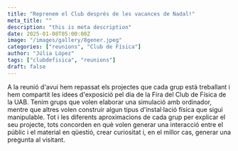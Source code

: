 ```yaml
---
title: "Reprenem el Club després de les vacances de Nadal!"
meta_title: ""
description: "this is meta description"
date: 2025-01-08T05:00:00Z
image: "/images/gallery/8gener.jpeg"
categories: ["reunions", "Club de Física"]
author: "Júlia López"
tags: ["clubdefisica", "reunions"]
draft: false
---
```


A la reunió d'avui hem repassat els projectes que cada grup està treballant i hem compartit les idees d'exposició pel dia de la Fira del Club de Física de la UAB. Tenim grups que volen elaborar una simulació amb ordinador, mentre que altres volen construir algun tipus d'instal·lació física que sigui manipulable. Tot i les diferents aproximacions de cada grup per explicar el seu projecte, tots concorden en què volen generar una interacció entre el públic i el material en qüestió, crear curiositat i, en el millor cas, generar una pregunta al visitant.


